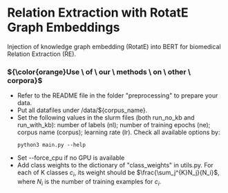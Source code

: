 # Relation Extraction with RotatE Graph Embeddings

Injection of knowledge graph embedding (RotatE) into BERT for biomedical Relation Extraction (RE).

### ${\color{orange}Use \ of \ our \ methods \ on \ other \ corpora}$

- Refer to the README file in the folder "preprocessing" to prepare your data.
- Put all datafiles under /data/${corpus_name}.
- Set the following values in the slurm files (both run_no_kb and run_with_kb): number of labels (nl); number of training epochs (ne); corpus name (corpus); learning rate (lr). Check all available options by:
  ```
  python3 main.py --help
  ```
- Set --force_cpu if no GPU is available
- Add class weights to the dictionary of "class_weights" in utils.py. For each of K classes $c_i$, its weight should be $\frac{\sum_j^{K}N_j}{N_i}$, where $N_i$ is the number of training examples for $c_i$.

